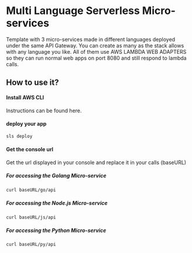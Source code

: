 # Multi Language Serverless Micro-services
Template with 3 micro-services made in different languages deployed under the same API Gateway. You can create as many as the stack allows with any language you like.
All of them use AWS LAMBDA WEB ADAPTERS so they can run normal web apps on port 8080 and still respond to lambda calls.
## How to use it?
#### Install AWS CLI
Instructions can be found here.
#### deploy your app
```bash
sls deploy
```
#### Get the console url
Get the url displayed in your console and replace it in your calls (baseURL)
##### For accessing the Golang Micro-service
```bash
curl baseURL/go/api
```
##### For accessing the Node.js Micro-service
```bash
curl baseURL/js/api
```
##### For accessing the Python Micro-service
```bash
curl baseURL/py/api
```